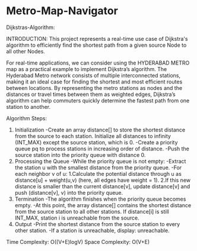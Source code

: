 # Metro-Map-Navigator

Dijkstras-Algorithm:

INTRODUCTION: 
This project represents a real-time use case of Dijkstra's algorithm to efficiently find the shortest path from a given source Node to all other Nodes.  

For real-time applications, we can consider using the HYDERABAD METRO map as a practical example to implement Dijkstra’s algorithm. The Hyderabad Metro network consists of multiple interconnected stations, making it an ideal case for finding the shortest and most efficient routes between locations. By representing the metro stations as nodes and the distances or travel times between them as weighted edges, Dijkstra’s algorithm can help commuters quickly determine the fastest path from one station to another.

Algorithm Steps:
1. Initialization
   -Create an array distance[] to store the shortest distance from the source to each station. Initialize all distances to infinity (INT_MAX) except the source         station, which is 0.
   -Create a priority queue pq to process stations in increasing order of distance.
   -Push the source station into the priority queue with distance 0.
2. Processing the Queue
   -While the priority queue is not empty:
   -Extract the station u with the smallest distance from the priority queue.
   -For each neighbor v of u:
      1.Calculate the potential distance through u as distance[u] + weight(u,v) (here, all edges have weight = 1).
      2.If this new distance is smaller than the current distance[v], update distance[v] and push (distance[v], v) into the priority queue.
3. Termination
   -The algorithm finishes when the priority queue becomes empty.
   -At this point, the array distance[] contains the shortest distance from the source station to all other stations. If distance[i] is still INT_MAX, station i is     unreachable from the source.
4. Output
   -Print the shortest distance from the source station to every other station.
   -If a station is unreachable, display: unreachable.

Time Complexity: O((V+E)logV)
Space Complexity: O(V+E)
